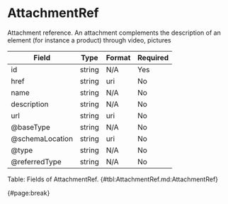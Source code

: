 <!--
    ATTENTION: This file was generated via gradle!
               Do NOT manually edit this file! Any such changes will be overwritten!
-->

# AttachmentRef

Attachment reference.
An attachment complements the description of an element (for instance a product) through video, pictures

| Field | Type | Format | Required |
| ------- | ------- | ------- | --- |
| id | string | N/A | Yes |
| href | string | uri | No |
| name | string | N/A | No |
| description | string | N/A | No |
| url | string | uri | No |
| @baseType | string | N/A | No |
| @schemaLocation | string | uri | No |
| @type | string | N/A | No |
| @referredType | string | N/A | No |

Table: Fields of AttachmentRef. {#tbl:AttachmentRef.md:AttachmentRef}

{#page:break}

